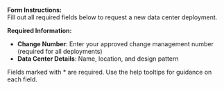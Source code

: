 **Form Instructions:**  
Fill out all required fields below to request a new data center deployment.

**Required Information:**
- **Change Number**: Enter your approved change management number (required for all deployments)
- **Data Center Details**: Name, location, and design pattern

Fields marked with * are required. Use the help tooltips for guidance on each field.
